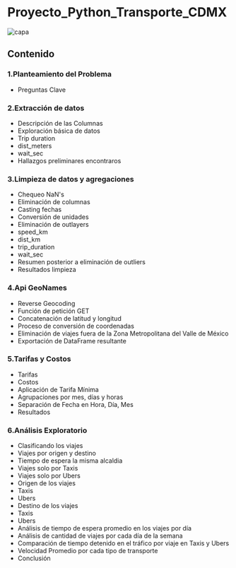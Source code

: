 # Proyecto_Python_Transporte_CDMX
![capa](https://user-images.githubusercontent.com/71915068/110401847-fb291280-803f-11eb-83ee-ad6e9708913a.png)

## Contenido

### 1.Planteamiento del Problema
- Preguntas Clave
### 2.Extracción de datos
- Descripción de las Columnas
- Exploración básica de datos
- Trip duration 
- dist_meters
- wait_sec
- Hallazgos preliminares encontraros
### 3.Limpieza de datos y agregaciones
- Chequeo NaN's
- Eliminación de columnas
- Casting fechas
- Conversión de unidades
- Eliminación de outlayers
- speed_km
- dist_km
- trip_duration
- wait_sec
- Resumen posterior a eliminación de outliers
- Resultados limpieza
### 4.Api GeoNames
- Reverse Geocoding
- Función de petición  GET
- Concatenación de latitud y longitud
- Proceso de conversión de coordenadas
- Eliminación de viajes fuera de la Zona Metropolitana del Valle de México
- Exportación de DataFrame resultante
### 5.Tarifas y Costos
- Tarifas
- Costos
- Aplicación de Tarifa Mínima
- Agrupaciones por mes, días y horas
- Separación de Fecha en Hora, Día, Mes
- Resultados
### 6.Análisis Exploratorio
- Clasificando los viajes
- Viajes por origen y destino
- Tiempo de espera la misma alcaldia
- Viajes solo por Taxis
- Viajes solo por Ubers
- Origen de los viajes
- Taxis
- Ubers
- Destino de los viajes
- Taxis
- Ubers
- Análisis de tiempo de espera promedio en los viajes por día
- Análisis de cantidad de viajes por cada día de la semana
- Comparación de tiempo detenido en el tráfico por viaje en Taxis y Ubers
- Velocidad Promedio por cada tipo de transporte
- Conclusión 
